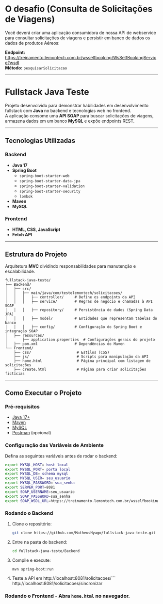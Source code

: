 # O desafio (Consulta de Solicitações de Viagens)

Você deverá criar uma aplicação consumidora de nossa API de webservice para consultar solicitações de viagens e persistir em banco de dados os dados de produtos Aéreos:

**Endpoint:** https://treinamento.lemontech.com.br/wsselfbooking/WsSelfBookingService?wsdl  
**Método:** `pesquisarSolicitacao`

---

# Fullstack Java Teste

Projeto desenvolvido para demonstrar habilidades em desenvolvimento fullstack com **Java** no backend e tecnologias web no frontend.  
A aplicação consome uma **API SOAP** para buscar solicitações de viagens, armazena dados em um banco **MySQL** e expõe endpoints REST.

---

## Tecnologias Utilizadas

### Backend
- **Java 17**
- **Spring Boot**
  - `spring-boot-starter-web`
  - `spring-boot-starter-data-jpa`
  - `spring-boot-starter-validation`
  - `spring-boot-starter-security`
  - `lombok`
- **Maven**
- **MySQL**

### Frontend
- **HTML, CSS, JavaScript**
- **Fetch API**

---

## Estrutura do Projeto

Arquitetura **MVC** dividindo responsabilidades para manutenção e escalabilidade.

    fullstack-java-teste/
    ├── Backend/                         
    │   ├── src/
    │   │   ├── main/java/com/testelemontech/solicitacoes/
    │   │   │   ├── controller/     # Define os endpoints da API
    │   │   │   ├── service/        # Regras de negócio e chamadas à API SOAP
    │   │   │   ├── repository/     # Persistência de dados (Spring Data JPA)
    │   │   │   ├── model/          # Entidades que representam tabelas do banco
    │   │   │   ├── config/         # Configuração do Spring Boot e integração SOAP
    │   ├── resources/
    │       ├── application.properties  # Configurações gerais do projeto
    │   ├── pom.xml                 # Dependências do Maven
    └── Frontend/                    
        ├── css/                     # Estilos (CSS)
        ├── js/                      # Scripts para manipulação da API
        ├── home.html                # Página principal com listagem de solicitações
        ├── create.html              # Página para criar solicitações fictícias


---

## Como Executar o Projeto

### Pré-requisitos
- [Java 17+](https://www.oracle.com/java/technologies/javase/jdk17-archive-downloads.html)
- [Maven](https://maven.apache.org/)
- [MySQL](https://dev.mysql.com/downloads/installer/)
- [Postman](https://www.postman.com/) (opcional)

### Configuração das Variáveis de Ambiente
Defina as seguintes variáveis antes de rodar o backend:
```sh
export MYSQL_HOST= host local
export MYSQL_PORT= porta local
export MYSQL_DB= schema mysql
export MYSQL_USER= seu_usuario
export MYSQL_PASSWORD= sua_senha
export SERVER_PORT=8081
export SOAP_USERNAME=seu_usuario
export SOAP_PASSWORD=sua_senha
export SOAP_WSDL_URL=https://treinamento.lemontech.com.br/wsselfbooking/WsSelfBookingService?wsdl
```

### Rodando o Backend
1. Clone o repositório:
   ```sh
   git clone https://github.com/MatheusHyago/fullstack-java-teste.git
   ```
2. Entre na pasta do backend:
   ```sh
   cd fullstack-java-teste/Backend
   ```
3. Compile e execute:
   ```sh
   mvn spring-boot:run
   ```
4. Teste a API em http://localhost:8081/solicitacoes/```
                  http://localhost:8081/solicitacoes/sincronizar

### Rodando o Frontend - Abra `home.html` no navegador.
```
